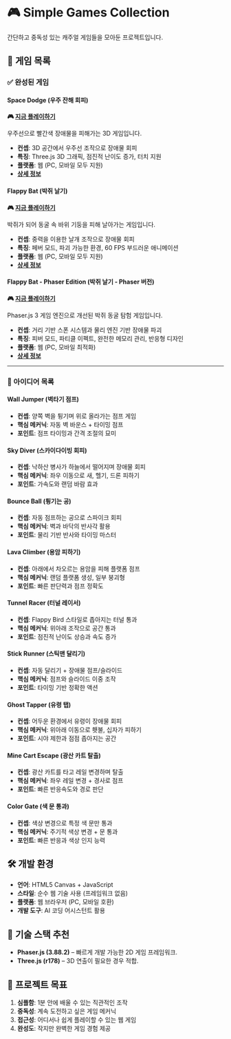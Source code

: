# 🎮 Simple Games Collection

간단하고 중독성 있는 캐주얼 게임들을 모아둔 프로젝트입니다.

## 🎯 게임 목록

### ✅ 완성된 게임

#### Space Dodge (우주 잔해 회피)
**🎮 [지금 플레이하기](https://nalbam.github.io/games/space-dodge/)**

우주선으로 빨간색 장애물을 피해가는 3D 게임입니다.
- **컨셉**: 3D 공간에서 우주선 조작으로 장애물 회피
- **특징**: Three.js 3D 그래픽, 점진적 난이도 증가, 터치 지원
- **플랫폼**: 웹 (PC, 모바일 모두 지원)
- **[상세 정보](https://nalbam.github.io/games/space-dodge/)**

#### Flappy Bat (박쥐 날기)
**🎮 [지금 플레이하기](https://nalbam.github.io/games/flappy-bat/)**

박쥐가 되어 동굴 속 바위 기둥을 피해 날아가는 게임입니다.
- **컨셉**: 중력을 이용한 날개 조작으로 장애물 회피
- **특징**: 페버 모드, 파괴 가능한 환경, 60 FPS 부드러운 애니메이션
- **플랫폼**: 웹 (PC, 모바일 모두 지원)
- **[상세 정보](https://nalbam.github.io/games/flappy-bat/)**

#### Flappy Bat - Phaser Edition (박쥐 날기 - Phaser 버전)
**🎮 [지금 플레이하기](https://nalbam.github.io/games/flappy-bat-phaser/)**

Phaser.js 3 게임 엔진으로 개선된 박쥐 동굴 탐험 게임입니다.
- **컨셉**: 거리 기반 스폰 시스템과 물리 엔진 기반 장애물 파괴
- **특징**: 피버 모드, 파티클 이펙트, 완전한 메모리 관리, 반응형 디자인
- **플랫폼**: 웹 (PC, 모바일 최적화)
- **[상세 정보](https://nalbam.github.io/games/flappy-bat-phaser/)**

---

### 📝 아이디어 목록

#### Wall Jumper (벽타기 점프)
- **컨셉**: 양쪽 벽을 튕기며 위로 올라가는 점프 게임
- **핵심 메커닉**: 자동 벽 바운스 + 타이밍 점프
- **포인트**: 점프 타이밍과 간격 조절의 묘미

#### Sky Diver (스카이다이빙 회피)
- **컨셉**: 낙하산 병사가 하늘에서 떨어지며 장애물 회피
- **핵심 메커닉**: 좌우 이동으로 새, 헬기, 드론 피하기
- **포인트**: 가속도와 랜덤 바람 효과

#### Bounce Ball (튕기는 공)
- **컨셉**: 자동 점프하는 공으로 스파이크 회피
- **핵심 메커닉**: 벽과 바닥의 반사각 활용
- **포인트**: 물리 기반 반사와 타이밍 마스터

#### Lava Climber (용암 피하기)
- **컨셉**: 아래에서 차오르는 용암을 피해 플랫폼 점프
- **핵심 메커닉**: 랜덤 플랫폼 생성, 일부 붕괴형
- **포인트**: 빠른 판단력과 점프 정확도

#### Tunnel Racer (터널 레이서)
- **컨셉**: Flappy Bird 스타일로 좁아지는 터널 통과
- **핵심 메커닉**: 위아래 조작으로 공간 통과
- **포인트**: 점진적 난이도 상승과 속도 증가

#### Stick Runner (스틱맨 달리기)
- **컨셉**: 자동 달리기 + 장애물 점프/슬라이드
- **핵심 메커닉**: 점프와 슬라이드 이중 조작
- **포인트**: 타이밍 기반 정확한 액션

#### Ghost Tapper (유령 탭)
- **컨셉**: 어두운 환경에서 유령이 장애물 회피
- **핵심 메커닉**: 위아래 이동으로 횃불, 십자가 피하기
- **포인트**: 시야 제한과 점점 좁아지는 공간

#### Mine Cart Escape (광산 카트 탈출)
- **컨셉**: 광산 카트를 타고 레일 변경하며 탈출
- **핵심 메커닉**: 좌우 레일 변경 + 경사로 점프
- **포인트**: 빠른 반응속도와 경로 판단

#### Color Gate (색 문 통과)
- **컨셉**: 색상 변경으로 특정 색 문만 통과
- **핵심 메커닉**: 주기적 색상 변경 + 문 통과
- **포인트**: 빠른 반응과 색상 인지 능력

## 🛠️ 개발 환경

- **언어**: HTML5 Canvas + JavaScript
- **스타일**: 순수 웹 기술 사용 (프레임워크 없음)
- **플랫폼**: 웹 브라우저 (PC, 모바일 호환)
- **개발 도구**: AI 코딩 어시스턴트 활용

## 🔧 기술 스택 추천
- **Phaser.js (3.88.2)** – 빠르게 개발 가능한 2D 게임 프레임워크.
- **Three.js (r178)** – 3D 연출이 필요한 경우 적합.

## 🎯 프로젝트 목표

1. **심플함**: 1분 안에 배울 수 있는 직관적인 조작
2. **중독성**: 계속 도전하고 싶은 게임 메커닉
3. **접근성**: 어디서나 쉽게 플레이할 수 있는 웹 게임
4. **완성도**: 작지만 완벽한 게임 경험 제공
